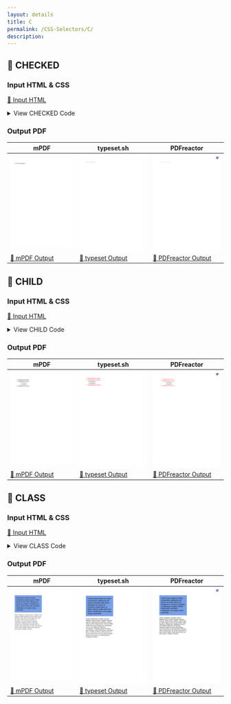 ```yaml
---
layout: details
title: C
permalink: /CSS-Selectors/C/
description: 
---
```




## 🔬 CHECKED

### Input HTML & CSS

[📄 Input HTML](https://raw.githubusercontent.com/azettl/compare.html2pdf.tools/master//html/CSS%20Selectors/C/checked.html)

<details>
    <summary>
        View CHECKED Code
    </summary>
    <pre>
        <code>
            &lt;!DOCTYPE html&gt;
&lt;!-- Sample from https://css-tricks.com/almanac/selectors/c/checked/ --&gt;
&lt;html lang=&quot;en&quot;&gt;
    &lt;head&gt;
        &lt;style&gt;
        input[type=checkbox] + label {
  color: #ccc;
  font-style: italic;
} 
input[type=checkbox]:checked + label {
  color: #f00;
  font-style: normal;
} 
        &lt;/style&gt;
    &lt;/head&gt;
    &lt;body&gt;
        &lt;input type=&quot;checkbox&quot; id=&quot;ossm&quot; name=&quot;ossm&quot;&gt; 
        &lt;label for=&quot;ossm&quot;&gt;CSS is Awesome&lt;/label&gt;
    &lt;/body&gt;
&lt;/html&gt;
        </code>
    </pre>
</details>

### Output PDF

| mPDF | typeset.sh | PDFreactor |
|---------|---------|---------|
| ![mPDF Preview](mpdf__html_CSS_Selectors_C_checked.html.png) | ![typeset Preview](typeset__html_CSS_Selectors_C_checked.html.png) | ![PDFreactor Preview](pdfreactor__html_CSS_Selectors_C_checked.html.png) |
| [📕 mPDF Output](mpdf__html_CSS_Selectors_C_checked.html.pdf) | [📕 typeset Output](typeset__html_CSS_Selectors_C_checked.html.pdf) | [📕 PDFreactor Output](pdfreactor__html_CSS_Selectors_C_checked.html.pdf) |

## 🔬 CHILD

### Input HTML & CSS

[📄 Input HTML](https://raw.githubusercontent.com/azettl/compare.html2pdf.tools/master//html/CSS%20Selectors/C/child.html)

<details>
    <summary>
        View CHILD Code
    </summary>
    <pre>
        <code>
            &lt;!DOCTYPE html&gt;
&lt;!-- Sample from https://css-tricks.com/almanac/selectors/c/child/ --&gt;
&lt;html lang=&quot;en&quot;&gt;
    &lt;head&gt;
        &lt;style&gt;
        ol &gt; li {
  color: red;
}
        &lt;/style&gt;
    &lt;/head&gt;
    &lt;body&gt;
        &lt;ol&gt;
            &lt;li&gt;Numbered list item 1&lt;/li&gt;
            &lt;li&gt;Numbered list item 2&lt;/li&gt;
            &lt;ul&gt;
              &lt;li&gt;List item 1&lt;/li&gt;
              &lt;li&gt;List item 2&lt;/li&gt;
            &lt;/ul&gt;
            &lt;li&gt;Numbered list item 3&lt;/li&gt;
          &lt;/ol&gt;
    &lt;/body&gt;
&lt;/html&gt;
        </code>
    </pre>
</details>

### Output PDF

| mPDF | typeset.sh | PDFreactor |
|---------|---------|---------|
| ![mPDF Preview](mpdf__html_CSS_Selectors_C_child.html.png) | ![typeset Preview](typeset__html_CSS_Selectors_C_child.html.png) | ![PDFreactor Preview](pdfreactor__html_CSS_Selectors_C_child.html.png) |
| [📕 mPDF Output](mpdf__html_CSS_Selectors_C_child.html.pdf) | [📕 typeset Output](typeset__html_CSS_Selectors_C_child.html.pdf) | [📕 PDFreactor Output](pdfreactor__html_CSS_Selectors_C_child.html.pdf) |

## 🔬 CLASS

### Input HTML & CSS

[📄 Input HTML](https://raw.githubusercontent.com/azettl/compare.html2pdf.tools/master//html/CSS%20Selectors/C/class.html)

<details>
    <summary>
        View CLASS Code
    </summary>
    <pre>
        <code>
            &lt;!DOCTYPE html&gt;
&lt;!-- Sample from https://css-tricks.com/almanac/selectors/c/class/ --&gt;
&lt;html lang=&quot;en&quot;&gt;
    &lt;head&gt;
        &lt;style&gt;
        /*CSS for elements with the .intro class */
.intro {
  font-family: sans-serif;
}

/*CSS for elements with the .blue class */
.blue {
  background-color: #799FE5;
}

/*CSS for elements with both the intro and blue classes */
.intro.blue {
  padding: 1em;
  font-size: 1.3em;
}

/* this is just to keep the demo area small */
section {
width: 50%;
}
        &lt;/style&gt;
    &lt;/head&gt;
    &lt;body&gt;
        &lt;section&gt;
            &lt;p class=&quot;intro blue&quot;&gt;
              Lorem ipsum dolor sit amet, consectetur adipiscing elit. Donec sit amet nulla nunc. Quisque mi, varius ac suscipit a, bibendum ut tellus. Morbi mollis diam vel libero vestibulum, at congue turpis imperdiet.
            &lt;/p&gt;
            
            &lt;p class=&quot;intro&quot;&gt;
              Donec vestibulum convallis mauris a eleifend. Duis a turpis et sapien maximus rhoncus. Morbi at nunc ultricies, rutrum velit et, porta magna. Nunc non leo mattis, mollis mauris eu, facilisis est. Vestibulum viverra urna efficitur bibendum consectetur. Phasellus aliquet ac tellus quis tristique. Fusce fermentum venenatis dolor, id ultrices tellus condimentum vel. Donec elementum in purus vitae tristique. Etiam luctus lorem non nibh pretium volutpat a at libero.
            &lt;/p&gt;
            &lt;/div&gt;
            &lt;/section&gt;
            
            
    &lt;/body&gt;
&lt;/html&gt;
        </code>
    </pre>
</details>

### Output PDF

| mPDF | typeset.sh | PDFreactor |
|---------|---------|---------|
| ![mPDF Preview](mpdf__html_CSS_Selectors_C_class.html.png) | ![typeset Preview](typeset__html_CSS_Selectors_C_class.html.png) | ![PDFreactor Preview](pdfreactor__html_CSS_Selectors_C_class.html.png) |
| [📕 mPDF Output](mpdf__html_CSS_Selectors_C_class.html.pdf) | [📕 typeset Output](typeset__html_CSS_Selectors_C_class.html.pdf) | [📕 PDFreactor Output](pdfreactor__html_CSS_Selectors_C_class.html.pdf) |


